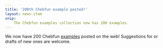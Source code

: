 ```yaml
---
title: '200th Chebfun example posted!'
layout: news-item
snip:
    The Chebfun examples collection now has 200 examples.
---
```


We now have 200 Chebfun [examples](http://www.chebfun.org/examples) posted on
the web!  Suggestions for or drafts of new ones are welcome.
